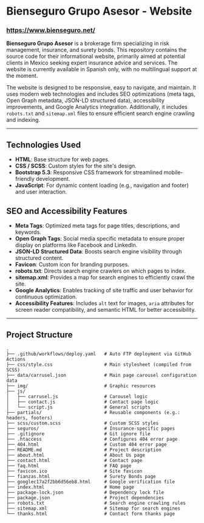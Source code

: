 # Bienseguro Grupo Asesor - Website

### https://www.bienseguro.net/

**Bienseguro Grupo Asesor** is a brokerage firm specializing in risk management, insurance, and surety bonds. This repository contains the source code for their informational website, primarily aimed at potential clients in Mexico seeking expert insurance advice and services. The website is currently available in Spanish only, with no multilingual support at the moment.

The website is designed to be responsive, easy to navigate, and maintain. It uses modern web technologies and includes SEO optimizations (meta tags, Open Graph metadata, JSON-LD structured data), accessibility improvements, and Google Analytics integration. Additionally, it includes `robots.txt` and `sitemap.xml` files to ensure efficient search engine crawling and indexing.

---

## Technologies Used

- **HTML**: Base structure for web pages.
- **CSS / SCSS**: Custom styles for the site's design.
- **Bootstrap 5.3**: Responsive CSS framework for streamlined mobile-friendly development.
- **JavaScript**: For dynamic content loading (e.g., navigation and footer) and user interaction.

## SEO and Accessibility Features

- **Meta Tags**: Optimized meta tags for page titles, descriptions, and keywords.
- **Open Graph Tags**: Social media specific metadata to ensure proper display on platforms like Facebook and LinkedIn.
- **JSON-LD Structured Data**: Boosts search engine visibility through structured content.
- **Favicon**: Custom icon for branding purposes.
- **robots.txt**: Directs search engine crawlers on which pages to index.
- **sitemap.xml**: Provides a map for search engines to efficiently crawl the site.
- **Google Analytics**: Enables tracking of site traffic and user behavior for continuous optimization.
- **Accessibility Features**: Includes `alt` text for images, `aria` attributes for screen reader compatibility, and semantic HTML for better accessibility.

---

## Project Structure

```
.
├── .github/workflows/deploy.yaml   # Auto FTP deployment via GitHub Actions
├── css/style.css                   # Main stylesheet (compiled from SCSS)
├── data/carrusel.json              # Main page carousel configuration data
├── img/                            # Graphic resources
├── js/
│   ├── carrusel.js                 # Carousel logic
│   ├── contact.js                  # Contact page logic
│   └── script.js                   # General scripts
├── partials/                       # Reusable components (e.g.: headers, footers)
├── scss/custom.scss                # Custom SCSS styles
├── seguros/                        # Insurance-specific pages
├── .gitignore                      # Git ignore file
├── .htaccess                       # Configures 404 error page
├── 404.html                        # Custom 404 error page
├── README.md                       # Project description
├── about.html                      # About Us page
├── contact.html                    # Contact page
├── faq.html                        # FAQ page
├── favicon.ico                     # Site favicon
├── fianzas.html                    # Surety Bonds page
├── googlec17a2f2bb6d56eb8.html     # Google verification file
├── index.html                      # Home page
├── package-lock.json               # Dependency lock file
├── package.json                    # Project dependencies
├── robots.txt                      # Search engine crawling rules
├── sitemap.xml                     # Sitemap for search engines
└── thanks.html                     # Contact form thanks page
```
